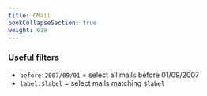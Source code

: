 ```yaml
---
title: GMail
bookCollapseSection: true
weight: 619
---
```


### Useful filters

* `before:2007/09/01` = select all mails before 01/09/2007
* `label:$label` = select mails matching `$label`

